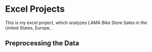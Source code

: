 # Excel Projects
This is my excel project, which analyzes LAMA Bike Store Sales in the United States, Europe, .

## Preprocessing the Data 

